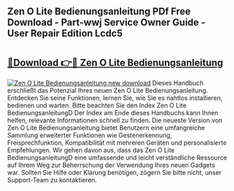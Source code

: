 ## Zen O Lite Bedienungsanleitung PDf Free Download - Part-wwj Service Owner Guide - User Repair Edition Lcdc5

# <h2><a href="http://df5e9d4.blite.top/?on=Zen+O+Lite+Bedienungsanleitung">🔗Download 👉🔴 Zen O Lite Bedienungsanleitung</a></h2>

[![Zen O Lite Bedienungsanleitung new download](https://i.imgur.com/lujVjoI.png)](http://df5e9d4.blite.top/?on=Zen+O+Lite+Bedienungsanleitung)
Dieses Handbuch erschließt das Potenzial Ihres neuen Zen O Lite Bedienungsanleitung. Entdecken Sie seine Funktionen, lernen Sie, wie Sie es nahtlos installieren, bedienen und warten. Bitte beachten Sie den Index Zen O Lite BedienungsanleitungD Der Index am Ende dieses Handbuchs kann Ihnen helfen, relevante Informationen schnell zu finden. Die neueste Version von Zen O Lite Bedienungsanleitung bietet Benutzern eine umfangreiche Sammlung erweiterter Funktionen wie Gestenerkennung, Freisprechfunktion, Kompatibilität mit mehreren Geräten und personalisierte Empfehlungen. Wir gehen davon aus, dass das Zen O Lite BedienungsanleitungD eine umfassende und leicht verständliche Ressource auf Ihrem Weg zur Beherrschung der Verwendung Ihres neuen Gadgets war. Sollten Sie Hilfe oder Klärung benötigen, zögern Sie bitte nicht, unser Support-Team zu kontaktieren.
